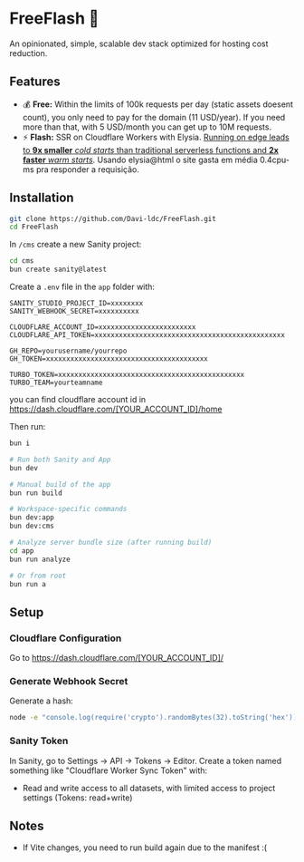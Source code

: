 # FreeFlash 🚀

An opinionated, simple, scalable dev stack optimized for hosting cost reduction.

## Features

- 💰 **Free:** Within the limits of 100k requests per day (static assets doesent count), you only need to pay for the domain (11 USD/year). If you need more than that, with 5 USD/month you can get up to 10M requests.
- ⚡ **Flash:** SSR on Cloudflare Workers with Elysia. [Running on edge leads to **9x smaller** _cold starts_ than traditional serverless functions and **2x faster** _warm starts_](https://www.openstatus.dev/blog/monitoring-latency-vercel-edge-vs-serverless). Usando elysia@html o site gasta em média 0.4cpu-ms pra responder a requisição.


## Installation

```bash
git clone https://github.com/Davi-ldc/FreeFlash.git
cd FreeFlash
```

In `/cms` create a new Sanity project:

```bash
cd cms
bun create sanity@latest
```

Create a `.env` file in the `app` folder with:

```env
SANITY_STUDIO_PROJECT_ID=xxxxxxxx
SANITY_WEBHOOK_SECRET=xxxxxxxxxx

CLOUDFLARE_ACCOUNT_ID=xxxxxxxxxxxxxxxxxxxxxxxx
CLOUDFLARE_API_TOKEN=xxxxxxxxxxxxxxxxxxxxxxxxxxxxxxxxxxxxxxxxxxxxxxx

GH_REPO=yourusername/yourrepo
GH_TOKEN=xxxxxxxxxxxxxxxxxxxxxxxxxxxxxxxxxxxxxxxx

TURBO_TOKEN=xxxxxxxxxxxxxxxxxxxxxxxxxxxxxxxxxxxxxxxxxxxxxx
TURBO_TEAM=yourteamname
```

you can find cloudflare account id in https://dash.cloudflare.com/[YOUR_ACCOUNT_ID]/home

Then run:

```bash
bun i

# Run both Sanity and App
bun dev

# Manual build of the app
bun run build

# Workspace-specific commands
bun dev:app
bun dev:cms

# Analyze server bundle size (after running build)
cd app
bun run analyze

# Or from root
bun run a
```

## Setup

### Cloudflare Configuration

Go to https://dash.cloudflare.com/[YOUR_ACCOUNT_ID]/



### Generate Webhook Secret

Generate a hash:
```bash
node -e "console.log(require('crypto').randomBytes(32).toString('hex'))"
```

### Sanity Token

In Sanity, go to Settings → API → Tokens → Editor. Create a token named something like "Cloudflare Worker Sync Token" with:
- Read and write access to all datasets, with limited access to project settings (Tokens: read+write)

## Notes

- If Vite changes, you need to run build again due to the manifest :(